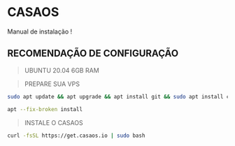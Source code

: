 # CASAOS
Manual de instalação !

## RECOMENDAÇÃO DE CONFIGURAÇÃO
> UBUNTU 20.04
> 6GB RAM

> PREPARE SUA VPS

```bash
sudo apt update && apt upgrade && apt install git && sudo apt install curl
```

```bash
apt --fix-broken install 
```

> INSTALE O CASAOS
```bash
curl -fsSL https://get.casaos.io | sudo bash
```

